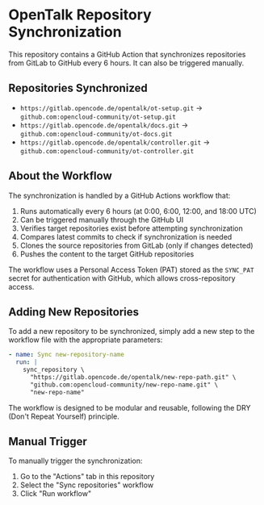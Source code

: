 # OpenTalk Repository Synchronization

This repository contains a GitHub Action that synchronizes repositories from GitLab to GitHub every 6 hours. It can also be triggered manually.

## Repositories Synchronized

- `https://gitlab.opencode.de/opentalk/ot-setup.git` → `github.com:opencloud-community/ot-setup.git`
- `https://gitlab.opencode.de/opentalk/docs.git` → `github.com:opencloud-community/ot-docs.git`
- `https://gitlab.opencode.de/opentalk/controller.git` → `github.com:opencloud-community/ot-controller.git`

## About the Workflow

The synchronization is handled by a GitHub Actions workflow that:

1. Runs automatically every 6 hours (at 0:00, 6:00, 12:00, and 18:00 UTC)
2. Can be triggered manually through the GitHub UI
3. Verifies target repositories exist before attempting synchronization
4. Compares latest commits to check if synchronization is needed
5. Clones the source repositories from GitLab (only if changes detected)
6. Pushes the content to the target GitHub repositories

The workflow uses a Personal Access Token (PAT) stored as the `SYNC_PAT` secret for authentication with GitHub, which allows cross-repository access.

## Adding New Repositories

To add a new repository to be synchronized, simply add a new step to the workflow file with the appropriate parameters:

```yaml
- name: Sync new-repository-name
  run: |
    sync_repository \
      "https://gitlab.opencode.de/opentalk/new-repo-path.git" \
      "github.com:opencloud-community/new-repo-name.git" \
      "new-repo-name"
```

The workflow is designed to be modular and reusable, following the DRY (Don't Repeat Yourself) principle.

## Manual Trigger

To manually trigger the synchronization:
1. Go to the "Actions" tab in this repository
2. Select the "Sync repositories" workflow
3. Click "Run workflow"